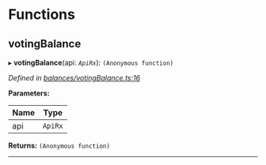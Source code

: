 

# Functions

<a id="votingbalance"></a>

##  votingBalance

▸ **votingBalance**(api: *`ApiRx`*): `(Anonymous function)`

*Defined in [balances/votingBalance.ts:16](https://github.com/polkadot-js/api/blob/a2f176d/packages/api-derive/src/balances/votingBalance.ts#L16)*

**Parameters:**

| Name | Type |
| ------ | ------ |
| api | `ApiRx` |

**Returns:** `(Anonymous function)`

___

